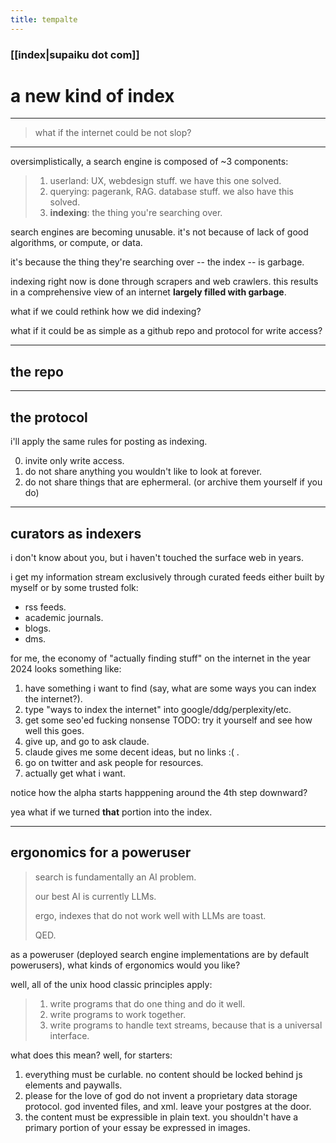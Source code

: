 ```yaml
---
title: tempalte
---
```


### [[index|supaiku dot com]]

<h1 href="" onclick="document.getElementById('darkmode-toggle').click(); return false;">
a new kind of index
</h1>


---
> what if the internet could be not slop?
---

oversimplistically, a search engine is composed of ~3 components:
>1. userland: UX, webdesign stuff. we have this one solved.
>2. querying: pagerank, RAG. database stuff. we also have this solved.
>3. **indexing**: the thing you're searching over.

search engines are becoming unusable. it's not because of lack of good algorithms, or compute, or data.

it's because the thing they're searching over -- the index -- is garbage.

indexing right now is done through scrapers and web crawlers. this results in a comprehensive view of an internet **largely filled with garbage**.

what if we could rethink how we did indexing?

what if it could be as simple as a github repo and protocol for write access?

---

## the repo 


---

## the protocol

i'll apply the same rules for posting as indexing.

0. invite only write access.
1. do not share anything you wouldn't like to look at forever.
2. do not share things that are ephermeral. (or archive them yourself if you do)


---

## curators as indexers

i don't know about you, but i haven't touched the surface web in years.

i get my information stream exclusively through curated feeds either built by myself or by some trusted folk:
- rss feeds.
- academic journals.
- blogs.
- dms.

for me, the economy of "actually finding stuff" on the internet in the year 2024 looks something like:
1. have something i want to find (say, what are some ways you can index the internet?).
2. type "ways to index the internet" into google/ddg/perplexity/etc.
3. get some seo'ed fucking nonsense TODO: try it yourself and see how well this goes.
4. give up, and go to ask claude.
5. claude gives me some decent ideas, but no links :( .
6. go on twitter and ask people for resources.
7. actually get what i want.

notice how the alpha starts happpening around the 4th step downward?

yea what if we turned **that** portion into the index.

---

## ergonomics for a poweruser

>search is fundamentally an AI problem.
>
>our best AI is currently LLMs.
>
>ergo, indexes that do not work well with LLMs are toast.
>
>QED.

as a poweruser (deployed search engine implementations are by default powerusers), what kinds of ergonomics would you like?

well, all of the unix hood classic principles apply:
>1. write programs that do one thing and do it well.
>2. write programs to work together.
>3. write programs to handle text streams, because that is a universal interface.

what does this mean? well, for starters:

1. everything must be curlable. no content should be locked behind js elements and paywalls.
2. please for the love of god do not invent a proprietary data storage protocol. god invented files, and xml. leave your postgres at the door.
3. the content must be expressible in plain text. you shouldn't have a primary portion of your essay be expressed in images.

